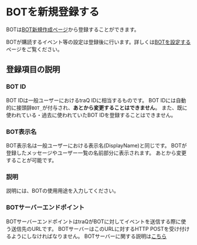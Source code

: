 # BOTを新規登録する
BOTは[BOT新規作成ページ](/bots/create)から登録することができます。

BOTが購読するイベント等の設定は登録後に行います。詳しくは[BOTを設定する](/docs/bot/settings)ページをご覧ください。
## 登録項目の説明

### BOT ID

BOT IDは一般ユーザーにおけるtraQ IDに相当するものです。
BOT IDには自動的に接頭辞`BOT_`が付与され、**あとから変更することはできません**。
また、既に使われている・過去に使われていたBOT IDを登録することはできません。

### BOT表示名

BOT表示名は一般ユーザーにおける表示名(DisplayName)と同じです。
BOTが登録したメッセージやユーザー一覧の名前部分に表示されます。
あとから変更することが可能です。

### 説明

説明には、BOTの使用用途を入力してください。

### BOTサーバーエンドポイント

BOTサーバーエンドポイントはtraQがBOTに対してイベントを送信する際に使う送信先のURLです。
BOTサーバーはこのURLに対するHTTP POSTを受け付けるようにしなければなりません。
BOTサーバーに関する説明は[こちら](/docs/bot/server)

